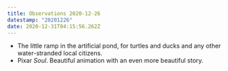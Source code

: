 ```yaml
---
title: Observations 2020-12-26
datestamp: "20201226"
date: 2020-12-31T04:15:56.262Z
---
```

- The little ramp in the artificial pond, for turtles and ducks and any other water-stranded local citizens.
- Pixar *Soul*. Beautiful animation with an even more beautiful story.